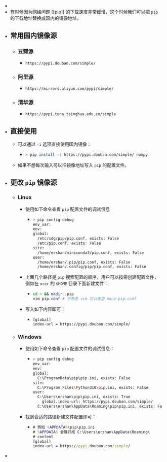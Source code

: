 -
- 有时候因为网络问题 [[pip]] 的下载速度非常缓慢，这个时候我们可以把 `pip` 的下载地址替换成国内的镜像地址。
- ## 常用国内镜像源
	- ### 豆瓣源
		- ```plaintext
		  https://pypi.douban.com/simple/
		  ```
	- ### 阿里源
		- ```plaintext
		  https://mirrors.aliyun.com/pypi/simple/
		  ```
	- ### 清华源
		- ```plaintext
		  https://pypi.tuna.tsinghua.edu.cn/simple
		  ```
- ## 直接使用
	- 可以通过 `-i` 选项直接使用国内镜像：
		- ```sh
		  > pip install -i https://pypi.douban.com/simple/ numpy
		  ```
	- 如果不想每次输入可以把镜像地址写入 `pip` 的配置文件。
- ## 更改 `pip` 镜像源
	- ### Linux
		- 使用如下命令查看 `pip` 配置文件的调试信息
			- ```sh
			  > pip config debug
			  env_var:
			  env:
			  global:
			    /etc/xdg/pip/pip.conf, exists: False
			    /etc/pip.conf, exists: False
			  site:
			    /home/ershan/miniconda3/pip.conf, exists: False
			  user:
			    /home/ershan/.pip/pip.conf, exists: False
			    /home/ershan/.config/pip/pip.conf, exists: False
			  ```
		- 上面几个路径是 `pip` 搜索配置的顺序，用户可以按需创建配置文件，例如在 `user` 的 `$HOME` 目录下面新建文件：
			- ```sh
			  cd ~ && mkdir .pip
			  vim pip.conf # 不熟悉 vim 可以使用 nano pip.conf
			  ```
		- 写入如下内容即可：
			- ```plaintext
			  [global]
			  index-url = https://pypi.douban.com/simple/
			  ```
	- ### Windows
		- 使用如下命令查看 `pip` 配置文件的调试信息：
			- ```sh
			  > pip config debug
			  env_var:
			  env:
			  global:
			    C:\ProgramData\pip\pip.ini, exists: False
			  site:
			    C:\Program Files\Python310\pip.ini, exists: False
			  user:
			    C:\Users\ershan\pip\pip.ini, exists: True
			      global.index-url: https://pypi.douban.com/simple/
			    C:\Users\ershan\AppData\Roaming\pip\pip.ini, exists: False
			  ```
		- 找到合适的路径新建文件配置即可：
			- ```bat
			  # 例如 %APPDATA%\pip\pip.ini
			  # %APPDATA% 会展开成 C:\Users\ershan\AppData\Roaming\
			  # content
			  [global]
			  index-url = https://pypi.douban.com/simple/
			  ```
-